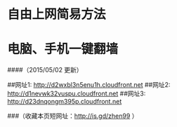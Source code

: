 # 自由上网简易方法 
# 电脑、手机一键翻墙
####（2015/05/02 更新）

##网址1: http://d2wxbl3n5enu1h.cloudfront.net
##网址2: http://d1nevwk32vuspu.cloudfront.net
##网址3: http://d23dnqongm395p.cloudfront.net

###（收藏本页短网址：http://is.gd/zhen99 ）
